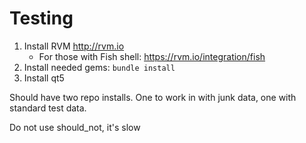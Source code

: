 # Testing

1. Install RVM http://rvm.io
   - For those with Fish shell: https://rvm.io/integration/fish
2. Install needed gems:
  `bundle install`
3. Install qt5


Should have two repo installs. One to work in with junk data, one with standard test data.

Do not use should_not, it's slow
